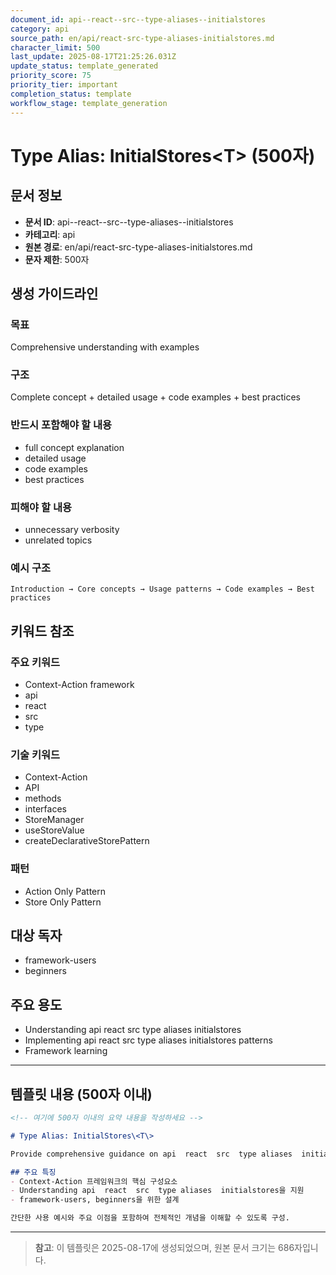 ```yaml
---
document_id: api--react--src--type-aliases--initialstores
category: api
source_path: en/api/react-src-type-aliases-initialstores.md
character_limit: 500
last_update: 2025-08-17T21:25:26.031Z
update_status: template_generated
priority_score: 75
priority_tier: important
completion_status: template
workflow_stage: template_generation
---
```


# Type Alias: InitialStores\<T\> (500자)

## 문서 정보
- **문서 ID**: api--react--src--type-aliases--initialstores
- **카테고리**: api
- **원본 경로**: en/api/react-src-type-aliases-initialstores.md
- **문자 제한**: 500자

## 생성 가이드라인

### 목표
Comprehensive understanding with examples

### 구조
Complete concept + detailed usage + code examples + best practices

### 반드시 포함해야 할 내용
- full concept explanation
- detailed usage
- code examples
- best practices

### 피해야 할 내용  
- unnecessary verbosity
- unrelated topics

### 예시 구조
```
Introduction → Core concepts → Usage patterns → Code examples → Best practices
```

## 키워드 참조

### 주요 키워드
- Context-Action framework
- api
- react
- src
- type

### 기술 키워드
- Context-Action
- API
- methods
- interfaces
- StoreManager
- useStoreValue
- createDeclarativeStorePattern

### 패턴
- Action Only Pattern
- Store Only Pattern

## 대상 독자
- framework-users
- beginners

## 주요 용도
- Understanding api  react  src  type aliases  initialstores
- Implementing api  react  src  type aliases  initialstores patterns
- Framework learning

---

## 템플릿 내용 (500자 이내)

```markdown
<!-- 여기에 500자 이내의 요약 내용을 작성하세요 -->

# Type Alias: InitialStores\<T\>

Provide comprehensive guidance on api  react  src  type aliases  initialstores

## 주요 특징
- Context-Action 프레임워크의 핵심 구성요소
- Understanding api  react  src  type aliases  initialstores을 지원
- framework-users, beginners을 위한 설계

간단한 사용 예시와 주요 이점을 포함하여 전체적인 개념을 이해할 수 있도록 구성.
```

---

> **참고**: 이 템플릿은 2025-08-17에 생성되었으며, 
> 원본 문서 크기는 686자입니다.
